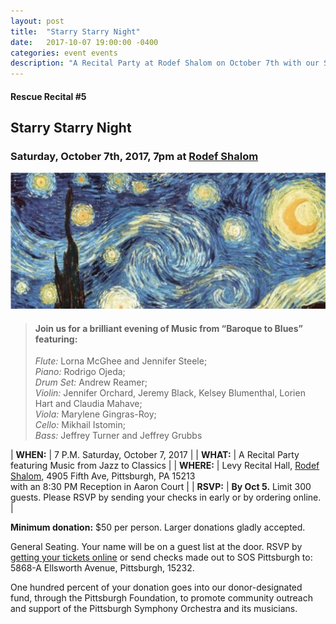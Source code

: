 ```yaml
---
layout: post
title:  "Starry Starry Night"
date:   2017-10-07 19:00:00 -0400
categories: event events
description: "A Recital Party at Rodef Shalom on October 7th with our Stars: The Members of the Pittsburgh Symphony Orchestra"
---
```



#### Rescue Recital  #5
## Starry Starry Night
### Saturday, October 7th, 2017, 7pm at [Rodef Shalom](https://rodefshalom.org)

![Starry Starry Night](starrynight.png)

> #### Join us for a brilliant evening of Music from “Baroque to Blues” featuring: <br/>
> _Flute:_ Lorna McGhee and Jennifer Steele; <br/>
> _Piano:_ Rodrigo Ojeda; <br/>
> _Drum Set:_ Andrew Reamer; <br/>
> _Violin:_ Jennifer Orchard, Jeremy Black, Kelsey Blumenthal, Lorien Hart and Claudia Mahave;  <br/>
> _Viola:_ Marylene Gingras-Roy; <br/>
> _Cello:_ Mikhail Istomin; <br/>
> _Bass:_ Jeffrey Turner and Jeffrey Grubbs
		 
		 

| __WHEN:__  | 7 P.M. Saturday, October 7, 2017  |
| __WHAT:__  | A Recital Party featuring Music from Jazz to Classics   |
| __WHERE:__  | Levy Recital Hall, [Rodef Shalom](https://rodefshalom.org), 4905 Fifth Ave, Pittsburgh, PA 15213 <br/> with an 8:30 PM Reception in Aaron Court |
| __RSVP:__  | __By Oct 5.__ Limit 300 guests. Please RSVP by sending your checks in early or by ordering online. |  

__Minimum donation:__ $50 per person. Larger donations gladly accepted.

General Seating. Your name will be on a guest list at the door. RSVP by [getting your tickets online](https://squareup.com/store/save-our-symphony-pittsburgh) or send checks made out to SOS Pittsburgh to: 5868-A Ellsworth Avenue, Pittsburgh, 15232.

One hundred percent of your donation goes into our donor-designated fund, through the Pittsburgh Foundation, to promote community outreach and support of the Pittsburgh Symphony Orchestra and its musicians.
